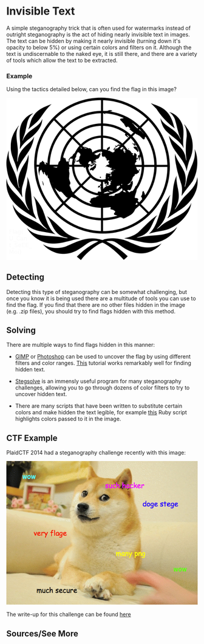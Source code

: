 # Invisible Text

A simple steganography trick that is often used for watermarks instead of outright steganography is the act of hiding nearly invisible text in images.  The text can be hidden by making it nearly invisible (turning down it's opacity to below 5%) or using certain colors and filters on it.  Although the text is undiscernable to the naked eye, it is still there, and there are a variety of tools which allow the text to be extracted.

### Example

Using the tactics detailed below, can you find the flag in this image?

![flag](example.png)

## Detecting

Detecting this type of steganography can be somewhat challenging, but once you know it is being used there are a multitude of tools you can use to find the flag. If you find that there are no other files hidden in the image (e.g. .zip files), you should try to find flags hidden with this method.

## Solving

There are multiple ways to find flags hidden in this manner:

* [GIMP](http://www.gimp.org/) or [Photoshop](http://www.photoshop.com/) can be used to uncover the flag by using different filters and color ranges. [This](http://www.wikihow.com/Create-Hidden-Watermarks-in-GIMP) tutorial works remarkably well for finding hidden text.

* [Stegsolve](https://www.wechall.net/forum/show/thread/527/Stegsolve_1.3/page-1) is an immensly useful program for many steganography challenges, allowing you to go through dozens of color filters to try to uncover hidden text.

* There are many scripts that have been written to substitute certain colors and make hidden the text legible, for example [this](http://pastebin.com/46VmzrRU) Ruby script highlights colors passed to it in the image.

## CTF Example

PlaidCTF 2014 had a steganography challenge recently with this image:

![ctf-example](ctf-example.png)

The write-up for this challenge can be found [here](https://github.com/ctfs/write-ups/tree/master/plaid-ctf-2014/doge-stege)

## Sources/See More


